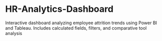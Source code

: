 # HR-Analytics-Dashboard
Interactive dashboard analyzing employee attrition trends using Power BI and Tableau. Includes calculated fields, filters, and comparative tool analysis

